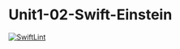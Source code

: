 # Unit1-02-Swift-Einstein
[![SwiftLint](https://github.com/ICS4U-Programming-SantiagoHewettSH/Unit1-02-Swift-Einstein/workflows/SwiftLint/badge.svg)](https://github.com/ICS4U-Programming-SantiagoHewettSH/Unit1-02-Swift-Einstein/actions)
